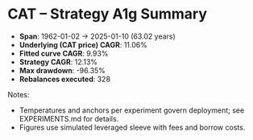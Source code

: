 # CAT – Strategy A1g Summary

- **Span**: 1962-01-02 → 2025-01-10 (63.02 years)
- **Underlying (CAT price) CAGR**: 11.06%
- **Fitted curve CAGR**: 9.93%
- **Strategy CAGR**: 12.13%
- **Max drawdown**: -96.35%
- **Rebalances executed**: 328

Notes:

- Temperatures and anchors per experiment govern deployment; see EXPERIMENTS.md for details.
- Figures use simulated leveraged sleeve with fees and borrow costs.
